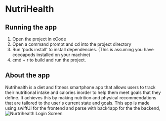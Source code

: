 # NutriHealth

## Running the app
1. Open the project in xCode
2. Open a command prompt and cd into the project directory
3. Run 'pods install' to install dependencies. (This is assuming you have cocoapods installed on your machine)
4. cmd + r to build and run the project.

## About the app
Nutrihealth is a diet and fitness smartphone app that allows users to track their nutritional intake and calories inorder to help them meet goals that they define. It achieves this by making nutrition and physical recommendations that are tailored to the user's current state and goals. This app is made using swiftUI for the frontend and parse with back4app for the the backend,
![Nurtrihealth Login Screen](https://i.imgur.com/IybLI61.png)
